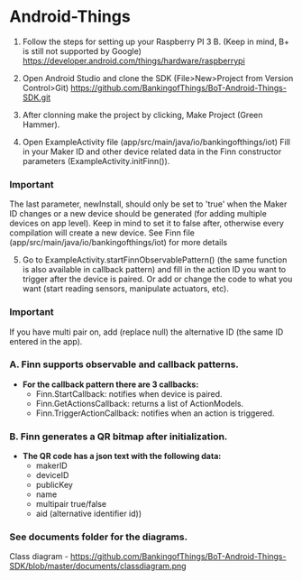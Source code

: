 # Android-Things

1. Follow the steps for setting up your Raspberry PI 3 B. (Keep in mind, B+ is still not supported by Google)
https://developer.android.com/things/hardware/raspberrypi

2. Open Android Studio and clone the SDK (File>New>Project from Version Control>Git)
https://github.com/BankingofThings/BoT-Android-Things-SDK.git

3. After clonning make the project by clicking, Make Project (Green Hammer).

4. Open ExampleActivity file (app/src/main/java/io/bankingofthings/iot)
Fill in your Maker ID and other device related data in the Finn constructor parameters (ExampleActivity.initFinn()).

### Important
The last parameter, newInstall, should only be set to 'true' when the Maker ID changes or a new device should be generated (for adding multiple devices on app level).
Keep in mind to set it to false after, otherwise every compilation will create a new device. 
See Finn file (app/src/main/java/io/bankingofthings/iot) for more details

5. Go to ExampleActivity.startFinnObservablePattern() (the same function is also available in callback pattern) and fill in the action ID you want to trigger after the device is paired. Or add or change the code to what you want (start reading sensors, manipulate actuators, etc).

### Important
If you have multi pair on, add (replace null) the alternative ID (the same ID entered in the app).

### A. Finn supports observable and callback patterns.
- **For the callback pattern there are 3 callbacks:**
    - Finn.StartCallback: notifies when device is paired.
    - Finn.GetActionsCallback: returns a list of ActionModels.
    - Finn.TriggerActionCallback: notifies when an action is triggered.

### B. Finn generates a QR bitmap after initialization. 
- **The QR code has a json text with the following data:**
    - makerID
    - deviceID
    - publicKey
    - name
    - multipair true/false
    - aid (alternative identifier id))

### See documents folder for the diagrams.
Class diagram - https://github.com/BankingofThings/BoT-Android-Things-SDK/blob/master/documents/classdiagram.png
